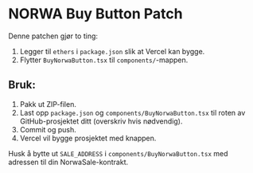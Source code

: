 # NORWA Buy Button Patch

Denne patchen gjør to ting:
1. Legger til `ethers` i `package.json` slik at Vercel kan bygge.
2. Flytter `BuyNorwaButton.tsx` til `components/`-mappen.

## Bruk:
1. Pakk ut ZIP-filen.
2. Last opp `package.json` og `components/BuyNorwaButton.tsx` til roten av GitHub-prosjektet ditt (overskriv hvis nødvendig).
3. Commit og push.
4. Vercel vil bygge prosjektet med knappen.

Husk å bytte ut `SALE_ADDRESS` i `components/BuyNorwaButton.tsx` med adressen til din NorwaSale-kontrakt.

